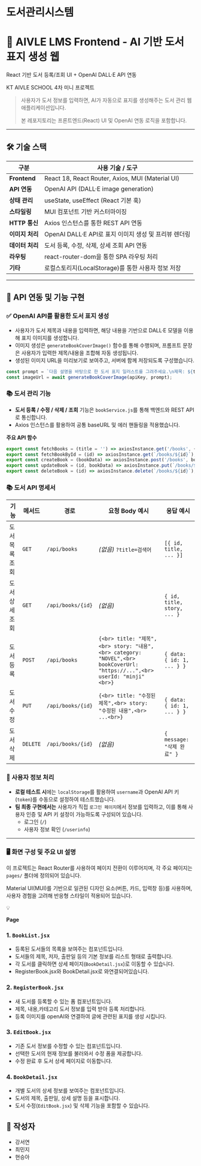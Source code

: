 # 도서관리시스템

# 📘 AIVLE LMS Frontend - AI 기반 도서 표지 생성 웹

React 기반 도서 등록/조회 UI + OpenAI DALL·E API 연동

KT AIVLE SCHOOL 4차 미니 프로젝트

> 사용자가 도서 정보를 입력하면, AI가 자동으로 표지를 생성해주는 도서 관리 웹 애플리케이션입니다.
> 
> 
> 본 레포지토리는 프론트엔드(React) UI 및 OpenAI 연동 로직을 포함합니다.
> 


---
## 🛠️ 기술 스택

| 구분 | 사용 기술 / 도구 |
| --- | --- |
| **Frontend** | React 18, React Router, Axios, MUI (Material UI) |
| **API 연동** | OpenAI API (DALL·E image generation) |
| **상태 관리** | useState, useEffect (React 기본 훅) |
| **스타일링** | MUI 컴포넌트 기반 커스터마이징 |
| **HTTP 통신** | Axios 인스턴스를 통한 REST API 연동 |
| **이미지 처리** | OpenAI DALL·E API로 표지 이미지 생성 및 프리뷰 렌더링 |
| **데이터 처리** | 도서 등록, 수정, 삭제, 상세 조회 API 연동 |
| **라우팅** | react-router-dom을 통한 SPA 라우팅 처리 |
| **기타** | 로컬스토리지(LocalStorage)를 통한 사용자 정보 저장 |


---
## 📡 API 연동 및 기능 구현

### ✅ OpenAI API를 활용한 도서 표지 생성

- 사용자가 도서 제목과 내용을 입력하면, 해당 내용을 기반으로 DALL·E 모델을 이용해 표지 이미지를 생성합니다.
- 이미지 생성은 `generateBookCoverImage()` 함수를 통해 수행되며, 프롬프트 문장은 사용자가 입력한 제목/내용을 조합해 자동 생성됩니다.
- 생성된 이미지 URL을 미리보기로 보여주고, 서버에 함께 저장되도록 구성했습니다.

```jsx
const prompt = `다음 설명을 바탕으로 한 도서 표지 일러스트를 그려주세요.\n제목: ${title}\n내용: ${story}`;
const imageUrl = await generateBookCoverImage(apiKey, prompt);
```

### 📚 도서 관리 기능

- **도서 등록 / 수정 / 삭제 / 조회** 기능은 `bookService.js`를 통해 백엔드와 REST API로 통신합니다.
- Axios 인스턴스를 활용하여 공통 baseURL 및 에러 핸들링을 적용했습니다.

**주요 API 함수**

```jsx
export const fetchBooks = (title = '') => axiosInstance.get('/books', { params: { title } });
export const fetchBookById = (id) => axiosInstance.get(`/books/${id}`);
export const createBook = (bookData) => axiosInstance.post('/books', bookData);
export const updateBook = (id, bookData) => axiosInstance.put(`/books/${id}`, bookData);
export const deleteBook = (id) => axiosInstance.delete(`/books/${id}`);
```

### 📚 도서 API 명세서

| 기능 | 메서드 | 경로 | 요청 Body 예시 | 응답 예시 |
| --- | --- | --- | --- | --- |
| 도서 목록 조회 | `GET` | `/api/books` | *(없음)*  `?title=검색어` | `[{ id, title, ... }]` |
| 도서 상세 조회 | `GET` | `/api/books/{id}` | *(없음)* | `{ id, title, story, ... }` |
| 도서 등록 | `POST` | `/api/books` | `{<br> title: "제목",<br> story: "내용",<br> category: "NOVEL",<br> bookCoverUrl: "https://...",<br> userId: "minji"<br>}` | `{ data: { id: 1, ... } }` |
| 도서 수정 | `PUT` | `/api/books/{id}` | `{<br> title: "수정된 제목",<br> story: "수정된 내용",<br> ...<br>}` | `{ data: { id: 1, ... } }` |
| 도서 삭제 | `DELETE` | `/api/books/{id}` | *(없음)* | `{ message: "삭제 완료" }` |

### 🔐 사용자 정보 처리

- **로컬 테스트 시**에는 `localStorage`를 활용하여 `username`과 OpenAI API 키(`token`)를 수동으로 설정하여 테스트했습니다.
- **팀 최종 구현에서는** 사용자가 직접 `로그인 페이지`에서 정보를 입력하고, 이를 통해 사용자 인증 및 API 키 설정이 가능하도록 구성되어 있습니다.
    - 로그인 (`/`)
    - 사용자 정보 확인 (`/userinfo`)

---

### 🖥️ 화면 구성 및 주요 UI 설명

이 프로젝트는 React Router를 사용하여 페이지 전환이 이루어지며, 각 주요 페이지는 `pages/` 폴더에 정의되어 있습니다.

Material UI(MUI)를 기반으로 일관된 디자인 요소(버튼, 카드, 입력창 등)를 사용하며, 사용자 경험을 고려해 반응형 스타일이 적용되어 있습니다.

<aside>
💡

**Page**

</aside>

### 1. `BookList.jsx`

- 등록된 도서들의 목록을 보여주는 컴포넌트입니다.
- 도서들의 제목, 저자, 출판일 등의 기본 정보를 리스트 형태로 출력합니다.
- 각 도서를 클릭하면 상세 페이지(`BookDetail.jsx`)로 이동할 수 있습니다.
- RegisterBook.jsx와 BookDetail.jsx로 와연결되어있습니다.

### 2. `RegisterBook.jsx`

- 새 도서를 등록할 수 있는 폼 컴포넌트입니다.
- 제목, 내용,카테고리  도서 정보를 입력 받아 등록 처리합니다.
- 등록 이미지를 openAI와 연결하여 글에 관련된 표지를 생성 시킵니다.

### 3. `EditBook.jsx`

- 기존 도서 정보를 수정할 수 있는 컴포넌트입니다.
- 선택한 도서의 현재 정보를 불러와서 수정 폼을 제공합니다.
- 수정 완료 후 도서 상세 페이지로 이동합니다.

### 4. `BookDetail.jsx`

- 개별 도서의 상세 정보를 보여주는 컴포넌트입니다.
- 도서의 제목,  출판일, 상세 설명 등을 표시합니다.
- 도서 수정(`EditBook.jsx`) 및 삭제 기능을 포함할 수 있습니다.

## 📝 작성자

- 강서연
- 최민지
- 현승아
